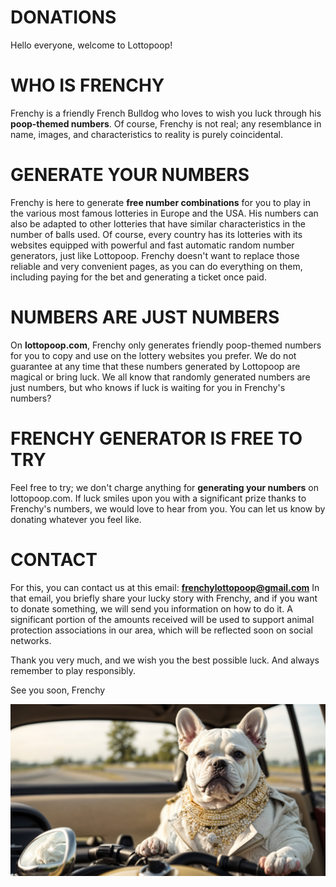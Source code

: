 # DONATIONS
Hello everyone, welcome to Lottopoop!

# WHO IS FRENCHY

Frenchy is a friendly French Bulldog who loves to wish you luck through his **poop-themed numbers**. Of course, Frenchy is not real; any resemblance in name, images, and characteristics to reality is purely coincidental.

# GENERATE YOUR NUMBERS

Frenchy is here to generate **free number combinations** for you to play in the various most famous lotteries in Europe and the USA. His numbers can also be adapted to other lotteries that have similar characteristics in the number of balls used. Of course, every country has its lotteries with its websites equipped with powerful and fast automatic random number generators, just like Lottopoop. Frenchy doesn't want to replace those reliable and very convenient pages, as you can do everything on them, including paying for the bet and generating a ticket once paid.

# NUMBERS ARE JUST NUMBERS
On **lottopoop.com**, Frenchy only generates friendly poop-themed numbers for you to copy and use on the lottery websites you prefer. We do not guarantee at any time that these numbers generated by Lottopoop are magical or bring luck. We all know that randomly generated numbers are just numbers, but who knows if luck is waiting for you in Frenchy's numbers?

#  FRENCHY GENERATOR IS FREE TO TRY

Feel free to try; we don't charge anything for **generating your numbers** on lottopoop.com. If luck smiles upon you with a significant prize thanks to Frenchy's numbers, we would love to hear from you. You can let us know by donating whatever you feel like. 

# CONTACT
For this, you can contact us at this email: **frenchylottopoop@gmail.com** In that email, you briefly share your lucky story with Frenchy, and if you want to donate something, we will send you information on how to do it. A significant portion of the amounts received will be used to support animal protection associations in our area, which will be reflected soon on social networks. 

Thank you very much, and we wish you the best possible luck. And always remember to play responsibly.

See you soon,
 Frenchy

![Frenchy bath](images/frenchy.png)
